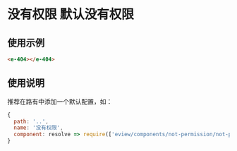 # 没有权限 默认没有权限

## 使用示例

```html
<e-404></e-404>
```

## 使用说明

推荐在路有中添加一个默认配置，如：

```js
{
  path: '..',
  name: '没有权限',
  component: resolve => require(['eview/components/not-permission/not-permission.vue'], resolve).default
}
```
